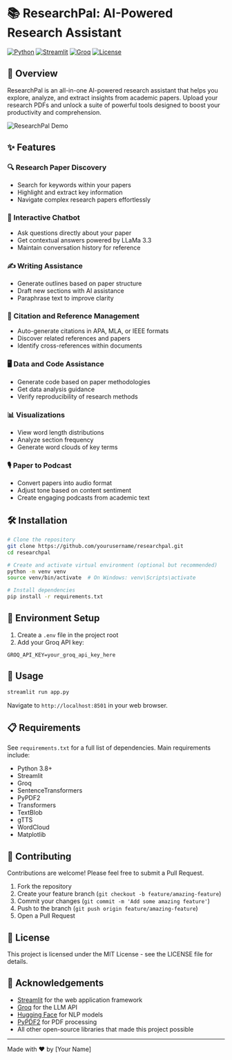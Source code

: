 # 📚 ResearchPal: AI-Powered Research Assistant

[![Python](https://img.shields.io/badge/Python-3.8%2B-blue)](https://www.python.org/)
[![Streamlit](https://img.shields.io/badge/Streamlit-1.30.0-FF4B4B)](https://streamlit.io/)
[![Groq](https://img.shields.io/badge/Groq-LLaMa--3.3--70B-green)](https://groq.com/)
[![License](https://img.shields.io/badge/License-MIT-yellow.svg)](https://opensource.org/licenses/MIT)

## 🚀 Overview

ResearchPal is an all-in-one AI-powered research assistant that helps you explore, analyze, and extract insights from academic papers. Upload your research PDFs and unlock a suite of powerful tools designed to boost your productivity and comprehension.

![ResearchPal Demo](https://raw.githubusercontent.com/yourusername/researchpal/main/demo.gif)

## ✨ Features

### 🔍 Research Paper Discovery
- Search for keywords within your papers
- Highlight and extract key information
- Navigate complex research papers effortlessly

### 💬 Interactive Chatbot
- Ask questions directly about your paper
- Get contextual answers powered by LLaMa 3.3
- Maintain conversation history for reference

### ✍️ Writing Assistance
- Generate outlines based on paper structure
- Draft new sections with AI assistance
- Paraphrase text to improve clarity

### 📑 Citation and Reference Management
- Auto-generate citations in APA, MLA, or IEEE formats
- Discover related references and papers
- Identify cross-references within documents

### 🖥️ Data and Code Assistance
- Generate code based on paper methodologies
- Get data analysis guidance
- Verify reproducibility of research methods

### 📊 Visualizations
- View word length distributions
- Analyze section frequency
- Generate word clouds of key terms

### 🎙️ Paper to Podcast
- Convert papers into audio format
- Adjust tone based on content sentiment
- Create engaging podcasts from academic text

## 🛠️ Installation

```bash
# Clone the repository
git clone https://github.com/yourusername/researchpal.git
cd researchpal

# Create and activate virtual environment (optional but recommended)
python -m venv venv
source venv/bin/activate  # On Windows: venv\Scripts\activate

# Install dependencies
pip install -r requirements.txt
```

## 🔑 Environment Setup

1. Create a `.env` file in the project root
2. Add your Groq API key:
```
GROQ_API_KEY=your_groq_api_key_here
```

## 🚀 Usage

```bash
streamlit run app.py
```

Navigate to `http://localhost:8501` in your web browser.

## 📋 Requirements

See `requirements.txt` for a full list of dependencies. Main requirements include:

- Python 3.8+
- Streamlit
- Groq
- SentenceTransformers
- PyPDF2
- Transformers
- TextBlob
- gTTS
- WordCloud
- Matplotlib

## 🤝 Contributing

Contributions are welcome! Please feel free to submit a Pull Request.

1. Fork the repository
2. Create your feature branch (`git checkout -b feature/amazing-feature`)
3. Commit your changes (`git commit -m 'Add some amazing feature'`)
4. Push to the branch (`git push origin feature/amazing-feature`)
5. Open a Pull Request

## 📄 License

This project is licensed under the MIT License - see the LICENSE file for details.

## 🙏 Acknowledgements

- [Streamlit](https://streamlit.io/) for the web application framework
- [Groq](https://groq.com/) for the LLM API
- [Hugging Face](https://huggingface.co/) for NLP models
- [PyPDF2](https://pythonhosted.org/PyPDF2/) for PDF processing
- All other open-source libraries that made this project possible

---

Made with ❤️ by [Your Name]
